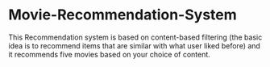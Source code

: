 # Movie-Recommendation-System
This Recommendation system is based on content-based filtering (the 
basic idea is to recommend items that are similar with what user liked 
before) and it recommends five movies based on your choice of content.
